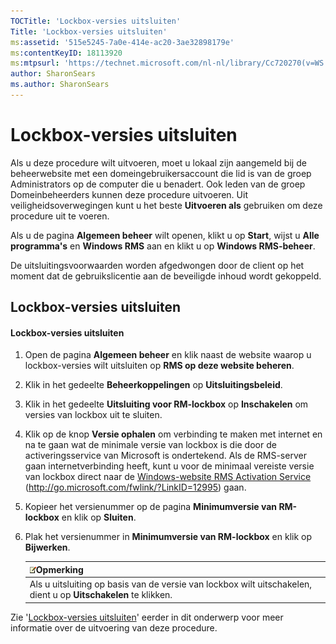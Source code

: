 ```yaml
---
TOCTitle: 'Lockbox-versies uitsluiten'
Title: 'Lockbox-versies uitsluiten'
ms:assetid: '515e5245-7a0e-414e-ac20-3ae32898179e'
ms:contentKeyID: 18113920
ms:mtpsurl: 'https://technet.microsoft.com/nl-nl/library/Cc720270(v=WS.10)'
author: SharonSears
ms.author: SharonSears
---
```


Lockbox-versies uitsluiten
==========================

Als u deze procedure wilt uitvoeren, moet u lokaal zijn aangemeld bij de beheerwebsite met een domeingebruikersaccount die lid is van de groep Administrators op de computer die u benadert. Ook leden van de groep Domeinbeheerders kunnen deze procedure uitvoeren. Uit veiligheidsoverwegingen kunt u het beste **Uitvoeren als** gebruiken om deze procedure uit te voeren.

Als u de pagina **Algemeen beheer** wilt openen, klikt u op **Start**, wijst u **Alle programma's** en **Windows RMS** aan en klikt u op **Windows RMS-beheer**.

De uitsluitingsvoorwaarden worden afgedwongen door de client op het moment dat de gebruikslicentie aan de beveiligde inhoud wordt gekoppeld.

Lockbox-versies uitsluiten
--------------------------

#### Lockbox-versies uitsluiten

1.  Open de pagina **Algemeen beheer** en klik naast de website waarop u lockbox-versies wilt uitsluiten op **RMS op deze website beheren**.

2.  Klik in het gedeelte **Beheerkoppelingen** op **Uitsluitingsbeleid**.

3.  Klik in het gedeelte **Uitsluiting voor RM-lockbox** op **Inschakelen** om versies van lockbox uit te sluiten.

4.  Klik op de knop **Versie ophalen** om verbinding te maken met internet en na te gaan wat de minimale versie van lockbox is die door de activeringsservice van Microsoft is ondertekend. Als de RMS-server gaan internetverbinding heeft, kunt u voor de minimaal vereiste versie van lockbox direct naar de [Windows-website RMS Activation Service](http://go.microsoft.com/fwlink/?linkid=12995) (http://go.microsoft.com/fwlink/?LinkID=12995) gaan.

5.  Kopieer het versienummer op de pagina **Minimumversie van RM-lockbox** en klik op **Sluiten**.

6.  Plak het versienummer in **Minimumversie van RM-lockbox** en klik op **Bijwerken**.

    | ![](/security-updates/images/Cc720270.note(WS.10).gif)Opmerking                                      |
    |-----------------------------------------------------------------------------------------------------------------|
    | Als u uitsluiting op basis van de versie van lockbox wilt uitschakelen, dient u op **Uitschakelen** te klikken. |

Zie '[Lockbox-versies uitsluiten](https://technet.microsoft.com/e287f026-aab2-43ab-93bc-48087da82f36)' eerder in dit onderwerp voor meer informatie over de uitvoering van deze procedure.
